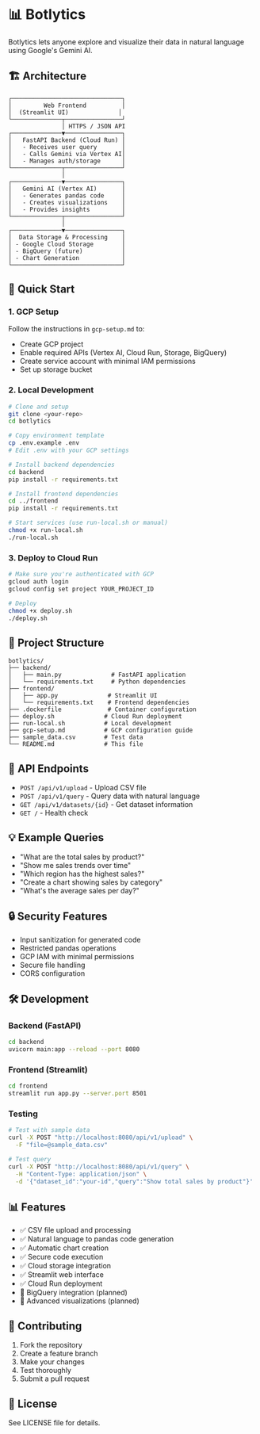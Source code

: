 # 📊 Botlytics

Botlytics lets anyone explore and visualize their data in natural language using Google's Gemini AI.

## 🏗️ Architecture

```
┌───────────────────────────────┐
│         Web Frontend          │
│  (Streamlit UI)              │
└──────────────┬────────────────┘
               │ HTTPS / JSON API
┌──────────────▼────────────────┐
│   FastAPI Backend (Cloud Run) │
│   - Receives user query       │
│   - Calls Gemini via Vertex AI│
│   - Manages auth/storage      │
└──────────────┬────────────────┘
               │
┌──────────────▼────────────────┐
│   Gemini AI (Vertex AI)       │
│   - Generates pandas code     │
│   - Creates visualizations    │
│   - Provides insights         │
└──────────────┬────────────────┘
               │
┌──────────────▼────────────────┐
│  Data Storage & Processing    │
│ - Google Cloud Storage        │
│ - BigQuery (future)           │
│ - Chart Generation            │
└───────────────────────────────┘
```

## 🚀 Quick Start

### 1. GCP Setup

Follow the instructions in `gcp-setup.md` to:
- Create GCP project
- Enable required APIs (Vertex AI, Cloud Run, Storage, BigQuery)
- Create service account with minimal IAM permissions
- Set up storage bucket

### 2. Local Development

```bash
# Clone and setup
git clone <your-repo>
cd botlytics

# Copy environment template
cp .env.example .env
# Edit .env with your GCP settings

# Install backend dependencies
cd backend
pip install -r requirements.txt

# Install frontend dependencies  
cd ../frontend
pip install -r requirements.txt

# Start services (use run-local.sh or manual)
chmod +x run-local.sh
./run-local.sh
```

### 3. Deploy to Cloud Run

```bash
# Make sure you're authenticated with GCP
gcloud auth login
gcloud config set project YOUR_PROJECT_ID

# Deploy
chmod +x deploy.sh
./deploy.sh
```

## 📁 Project Structure

```
botlytics/
├── backend/
│   ├── main.py              # FastAPI application
│   └── requirements.txt     # Python dependencies
├── frontend/
│   ├── app.py              # Streamlit UI
│   └── requirements.txt    # Frontend dependencies
├── .dockerfile             # Container configuration
├── deploy.sh              # Cloud Run deployment
├── run-local.sh           # Local development
├── gcp-setup.md           # GCP configuration guide
├── sample_data.csv        # Test data
└── README.md              # This file
```

## 🔧 API Endpoints

- `POST /api/v1/upload` - Upload CSV file
- `POST /api/v1/query` - Query data with natural language
- `GET /api/v1/datasets/{id}` - Get dataset information
- `GET /` - Health check

## 💡 Example Queries

- "What are the total sales by product?"
- "Show me sales trends over time"
- "Which region has the highest sales?"
- "Create a chart showing sales by category"
- "What's the average sales per day?"

## 🔒 Security Features

- Input sanitization for generated code
- Restricted pandas operations
- GCP IAM with minimal permissions
- Secure file handling
- CORS configuration

## 🛠️ Development

### Backend (FastAPI)
```bash
cd backend
uvicorn main:app --reload --port 8080
```

### Frontend (Streamlit)
```bash
cd frontend
streamlit run app.py --server.port 8501
```

### Testing
```bash
# Test with sample data
curl -X POST "http://localhost:8080/api/v1/upload" \
  -F "file=@sample_data.csv"

# Test query
curl -X POST "http://localhost:8080/api/v1/query" \
  -H "Content-Type: application/json" \
  -d '{"dataset_id":"your-id","query":"Show total sales by product"}'
```

## 📊 Features

- ✅ CSV file upload and processing
- ✅ Natural language to pandas code generation
- ✅ Automatic chart creation
- ✅ Secure code execution
- ✅ Cloud storage integration
- ✅ Streamlit web interface
- ✅ Cloud Run deployment
- 🔄 BigQuery integration (planned)
- 🔄 Advanced visualizations (planned)

## 🤝 Contributing

1. Fork the repository
2. Create a feature branch
3. Make your changes
4. Test thoroughly
5. Submit a pull request

## 📄 License

See LICENSE file for details.
